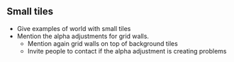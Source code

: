 ## Small tiles

* Give examples of world with small tiles
* Mention the alpha adjustments for grid walls.
  * Mention again grid walls on top of background tiles
  * Invite people to contact if the alpha adjustment is creating problems





